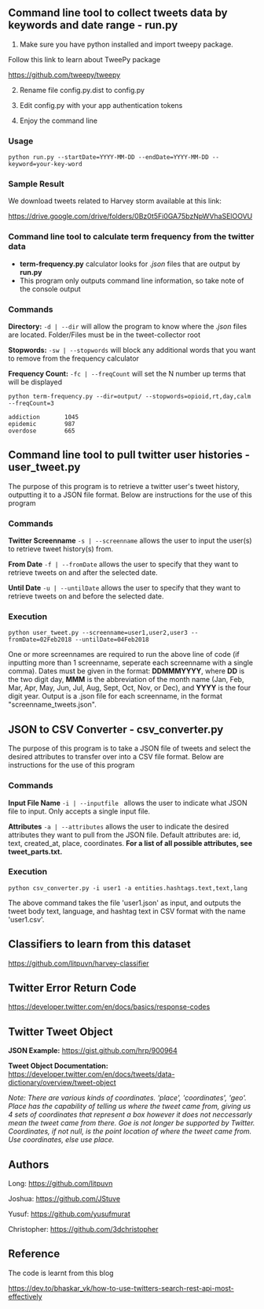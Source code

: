 ## Command line tool to collect tweets data by keywords and date range - run.py

1. Make sure you have python installed and import tweepy package.

Follow this link to learn about TweePy package

https://github.com/tweepy/tweepy

2. Rename file config.py.dist to config.py

3. Edit config.py with your app authentication tokens

4. Enjoy the command line

### Usage
```
python run.py --startDate=YYYY-MM-DD --endDate=YYYY-MM-DD --keyword=your-key-word
```

### Sample Result
We download tweets related to Harvey storm available at this link:

https://drive.google.com/drive/folders/0Bz0t5Fi0GA75bzNpWVhaSElOOVU

### Command line tool to calculate term frequency from the twitter data 

* **term-frequency.py** calculator looks for *.json* files that are output by **run.py**
* This program only outputs command line information, so take note of the console output

### Commands

**Directory:** `-d | --dir` will allow the program to know where the *.json* files are located. Folder/Files must be in the tweet-collector root

**Stopwords:** `-sw | --stopwords` will block any additional words that you want to remove from the frequency calculator

**Frequency Count:** `-fc | --freqCount` will set the N number up terms that will be displayed 

```
python term-frequency.py --dir=output/ --stopwords=opioid,rt,day,calm --freqCount=3

addiction       1045
epidemic        987
overdose        665
```

## Command line tool to pull twitter user histories - user_tweet.py
The purpose of this program is to retrieve a twitter user's tweet history, outputting it to a JSON file format. Below are instructions for the use of this program

### Commands
**Twitter Screenname** `-s | --screenname` allows the user to input the user(s) to retrieve tweet history(s) from.

**From Date** `-f | --fromDate` allows the user to specify that they want to retrieve tweets on and after the selected date. 

**Until Date** `-u | --untilDate` allows the user to specify that they want to retrieve tweets on and before the selected date.  

### Execution
```
python user_tweet.py --screenname=user1,user2,user3 --fromDate=02Feb2018 --untilDate=04Feb2018
```
One or more screennames are required to run the above line of code (if inputting more than 1 screenname, seperate each screenname with a single comma). Dates must be given in the format: **DDMMMYYYY**, where **DD** is the two digit day, **MMM** is the abbreviation of the month name (Jan, Feb, Mar, Apr, May, Jun, Jul, Aug, Sept, Oct, Nov, or Dec), and **YYYY** is the four digit year. Output is a .json file for each screenname, in the format "screenname_tweets.json".

## JSON to CSV Converter - csv_converter.py
The purpose of this program is to take a JSON file of tweets and select the desired attributes to transfer over into a CSV file format.
Below are instructions for the use of this program

### Commands
**Input File Name** `-i | --inputfile ` allows the user to indicate what JSON file to input. Only accepts a single input file.

**Attributes** `-a | --attributes` allows the user to indicate the desired attributes they want to pull from the JSON file. Default attributes are: id, text, created_at, place, coordinates. **For a list of all possible attributes, see tweet_parts.txt.**

### Execution
```
python csv_converter.py -i user1 -a entities.hashtags.text,text,lang

```
The above command takes the file 'user1.json' as input, and outputs the tweet body text, language, and hashtag text in CSV format with the name 'user1.csv'.

## Classifiers to learn from this dataset

https://github.com/litpuvn/harvey-classifier


## Twitter Error Return Code

https://developer.twitter.com/en/docs/basics/response-codes

## Twitter Tweet Object

**JSON Example:** https://gist.github.com/hrp/900964

**Tweet Object Documentation:** https://developer.twitter.com/en/docs/tweets/data-dictionary/overview/tweet-object

*Note: There are various kinds of coordinates. 'place', 'coordinates', 'geo'. Place has the capability of telling us where the tweet came from, giving us 4 sets of coordinates that represent a box however it does not neccessarly mean the tweet came from there. Goe is not longer be supported by Twitter. Coordinates, if not null, is the point location of where the tweet came from. Use coordinates, else use place.*

## Authors

Long: https://github.com/litpuvn

Joshua: https://github.com/JStuve

Yusuf: https://github.com/yusufmurat

Christopher: https://github.com/3dchristopher

## Reference

The code is learnt from this blog

https://dev.to/bhaskar_vk/how-to-use-twitters-search-rest-api-most-effectively
